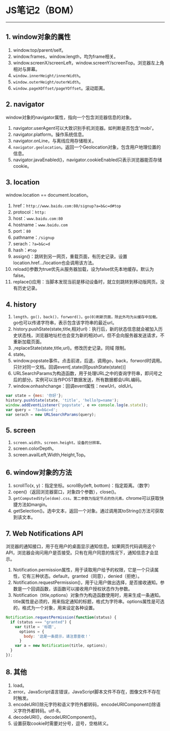 ﻿# JS笔记2（BOM）

---

## 1. window对象的属性
1. window.top/parent/self。
2. window.frames，window.length，均为frame相关。
3. window.screenX/screenLeft，window.screenY/screenTop。浏览器左上角相对与屏幕。
4. `window.innerHeight/innerWidth`。
5. `window.outerHeight/outerWidth`。
6. `window.pageXOffset/pageYOffset`。滚动距离。

## 2. navigator
window对象的navigator属性，指向一个包含浏览器信息的对象。
1. navigator.userAgent可以大致识别手机浏览器。如判断是否包含'mobi'。
3. navigator.platform。操作系统信息。
4. navigator.onLine，与离线应用存储相关。
5. `navigator.geolocation`。返回一个Geolocation对象，包含用户地理位置的信息。
6. navigator.javaEnabled()，navigator.cookieEnabled只表示浏览器能否存储cookie。

## 3. location
window.location == document.location。
1. href：`http://www.baidu.com:80/signup?a=b&c=d#top`
2. protocol：`http:`
3. host：`www.baidu.com:80`
4. hostname：`www.baidu.com`
5. port：`80`
6. pathname：`/signup`
7. serach：`?a=b&c=d`
8. hash：`#top`
9. assign()：跳转到另一网页，重载页面，有历史记录。设置location.href.../location也会调用该方法。
10. reload()参数为true优先从服务器加载，设为false优先本地缓存。默认为false。
11. replace()应用：当脚本发现当前是移动设备时，就立刻跳转到移动版网页。没有历史记录。

## 4. history
1. `length，go()，back()，forword()。go(0)刷新页面，除此外均为从缓存中加载。`go也可以传递字符串，表示包含该字符串的最近url。
2. history.pushState(state,title,相对url)：执行后，新的状态信息就会被加入历史状态栈，浏览器地址栏也会变为新的相对url，但不会向服务器发送请求，不重新加载页面。
3. ,replaceState(state,title,url)。修改历史记录。同域 限制。
3. state。
4. window.popstate事件。点击前进，后退，调用go，back，forword时调用。只针对同一文档。回调event[.state(同pushState(state))]
5. URLSearchParams为构造函数，用于处理URL之中的查询字符串，即问号之后的部分。实例可以当作POST数据发送，所有数据都会URL编码。
6. window.onhashchange：回调event属性：newUrl，oldUrl。
```javascript
var state = {mes: '你好'};
history.pushState(state, 'title', 'hello?p=name');
window.addEventListener('popstate', e => console.log(e.state));
var query = '?a=b&c=d';
var serach = new URLSearchParams(query);
```

## 5. screen
1. `screen.width，screen.height。设备的分辨率。`
2. screen.colorDepth。
3. screen.availLeft,Width,Height,Top。

## 6. window对象的方法
1. scrollTo(x, y)：指定坐标。scrollBy(left, bottom)：指定距离。（数字）
2. open()（返回浏览器窗口，对象四个参数），close()。
3. `getComputedStyle(dom).css。第二参数为指定节点的伪元素。`chrome可以获取快捷方法如margin。
4. getSelection()。选中文本，返回一个对象。通过调用其toString()方法可获取到该文本。

## 7. Web Notifications API
浏览器的通知接口，用于在用户的桌面显示通知信息。如果网页代码调用这个API，浏览器会询问用户是否接受。只有在用户同意的情况下，通知信息才会显示。
1. Notification.permission属性，用于读取用户给予的权限，它是一个只读属性，它有三种状态。default，granted（同意），denied（拒绝）。
2. Notification.requestPermission()，用于让用户做出选择，是否接收通知。参数是一个回调函数，该函数可以接收用户授权状态作为参数。
3. Notification（title,options）对象作为构造函数使用时，用来生成一条通知。title属性是必须的，用来指定通知的标题，格式为字符串。options属性是可选的，格式为一个对象，用来设定各种设置。
```javascript
Notification.requestPermission(function(status) {
  if (status === "granted") {
    var title = '标题',
      options = {
        body: '这是一条提示，请注意查收！'
      }
    var a = new Notification(title, options);
  }
});
```
## 8. 其他
1. load。
2. error。JavaScript语言错误，JavaScript脚本文件不存在，图像文件不存在时触发。
3. encodeURI()除元字符和语义字符外都转码，encodeURIComponent()除语义字符外都转码。utf-8。
4. decodeURI()，decodeURIComponent()。
5. 设置获取cookie时需要对分号，逗号，空格转义。
